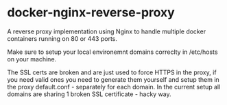 # docker-nginx-reverse-proxy
A reverse proxy implementation using Nginx to handle multiple docker containers running on 80 or 443 ports.

Make sure to setup your local environemnt domains correclty in /etc/hosts on your machine.

The SSL certs are broken and are just used to force HTTPS in the proxy, if you need valid ones you need to generate them yourself and setup them in the proxy default.conf - separately for each domain. In the current setup all domains are sharing 1 broken SSL certificate - hacky way.
